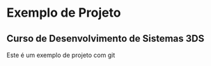 # Exemplo de Projeto

## Curso de Desenvolvimento de Sistemas 3DS

Este é um exemplo de projeto com git